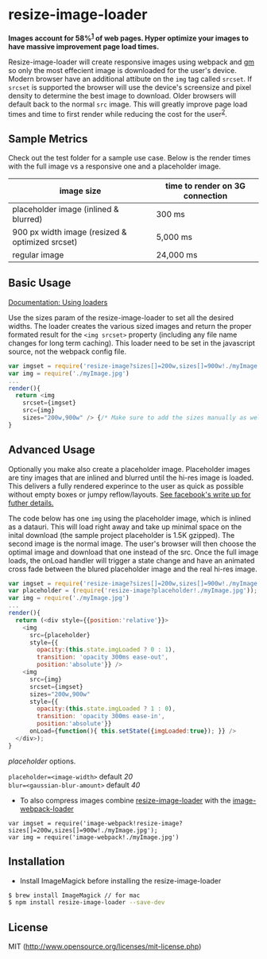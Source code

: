 # resize-image-loader

**Images account for 58%<sup>[1][image-stats]</sup> of web pages. Hyper optimize your images to have massive improvement page load times.**

Resize-image-loader will create responsive images using webpack and [gm](http://aheckmann.github.io/gm/) so only the most effecient image is downloaded for the user's device. Modern browser have an additional attibute on the `img` tag called `srcset`. If `srcset` is supported the browser will use the device's screensize and pixel density to determine the best image to download. Older browsers will default back to the normal `src` image.  This will greatly improve page load times and time to first render while reducing the cost for the user<sup>[2][cost-site]</sup>.

## Sample Metrics
Check out the test folder for a sample use case. Below is the render times with the full image vs a responsive one and a placeholder image.


| image size | time to render on 3G connection |
| ------------- | ------------- |
| placeholder image (inlined & blurred) | 300 ms |
| 900 px width image (resized & optimized srcset) | 5,000 ms |
| regular image | 24,000 ms |


## Basic Usage

[Documentation: Using loaders](http://webpack.github.io/docs/using-loaders.html)

Use the sizes param of the resize-image-loader to set all the desired widths. The loader creates the various sized images and return the proper formated result for the `<img srcset>` property (including any file name changes for long term caching). This loader need to be set in the javascript source, not the webpack config file.

``` javascript
var imgset = require('resize-image?sizes[]=200w,sizes[]=900w!./myImage.jpg');
var img = require('./myImage.jpg')
...
render(){
  return <img 
    srcset={imgset} 
    src={img} 
    sizes="200w,900w" /> {/* Make sure to add the sizes manually as well. */}
}
```

## Advanced Usage

Optionally you make also create a placeholder image. Placeholder images are tiny images that are inlined and blurred until the hi-res image is loaded. This delivers a fully rendered experince to the user as quick as possible without empty boxes or jumpy reflow/layouts. [See facebook's write up for futher details.](https://code.facebook.com/posts/991252547593574/the-technology-behind-preview-photos)

The code below has one `img` using the placeholder image, which is inlined as a datauri. This will load right away and take up minimal space on the inital download (the sample project placeholder is 1.5K gzipped). The second image is the normal image. The user's browser will then choose the optimal image and download that one instead of the src. Once the full image loads, the onLoad handler will trigger a state change and have an animated cross fade between the blured placeholder image and the real hi-res image.

``` javascript
var imgset = require('resize-image?sizes[]=200w,sizes[]=900w!./myImage.jpg');
var placeholder = (require('resize-image?placeholder!./myImage.jpg'));
var img = require('./myImage.jpg')
...
render(){
  return (<div style={{position:'relative'}}>
    <img 
      src={placeholder}
      style={{
        opacity:(this.state.imgLoaded ? 0 : 1),
        transition: 'opacity 300ms ease-out',
        position:'absolute'}} />
    <img 
      src={img} 
      srcset={imgset} 
      sizes="200w,900w"
      style={{
        opacity:(this.state.imgLoaded ? 1 : 0),
        transition: 'opacity 300ms ease-in',
        position:'absolute'}}
      onLoad={function(){ this.setState({imgLoaded:true}); }} />
  </div>);
}
```

*placeholder* options.  

`placeholder=<image-width>` default _20_  
`blur=<gaussian-blur-amount>` default _40_  

* To also compress images combine [resize-image-loader](https://github.com/Levelmoney/resize-image-loader) with the [image-webpack-loader](https://github.com/tcoopman/image-webpack-loader)
```
var imgset = require('image-webpack!resize-image?sizes[]=200w,sizes[]=900w!./myImage.jpg');
var img = require('image-webpack!./myImage.jpg')
```


## Installation

* Install ImageMagick before installing the resize-image-loader

```sh
$ brew install ImageMagick // for mac
$ npm install resize-image-loader --save-dev
```


## License

MIT (http://www.opensource.org/licenses/mit-license.php)

[image-stats]: http://royal.pingdom.com/2011/11/21/web-pages-getting-bloated-here-is-why/
[cost-site]: http://whatdoesmysitecost.com/
